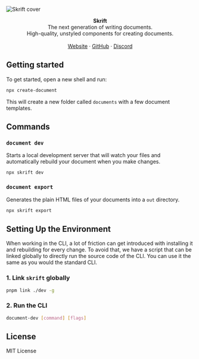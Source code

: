 ![Skrift cover](https://skrift.app/static/covers/skrift.png)

<div align="center"><strong>Skrift</strong></div>
<div align="center">The next generation of writing documents.<br />High-quality, unstyled components for creating documents.</div>
<br />
<div align="center">
<a href="https://skrift.app">Website</a> 
<span> · </span>
<a href="https://github.com/maxscn/skrift">GitHub</a> 
<span> · </span>
<a href="https://skrift.app/discord">Discord</a>
</div>

## Getting started

To get started, open a new shell and run:

```sh
npx create-document
```

This will create a new folder called `documents` with a few document templates.

## Commands

### `document dev`

Starts a local development server that will watch your files and automatically rebuild your document when you make changes.

```sh
npx skrift dev
```

### `document export`

Generates the plain HTML files of your documents into a `out` directory.

```sh
npx skrift export
```

## Setting Up the Environment

When working in the CLI, a lot of friction can get introduced with installing it and rebuilding for every change. To avoid that, we have a script that can be linked globally to directly run the source code of the CLI. You can use it the same as you would the standard CLI.

### 1. Link `skrift` globally

```sh
pnpm link ./dev -g
```

### 2. Run the CLI

```sh
document-dev [command] [flags]
```

## License

MIT License
